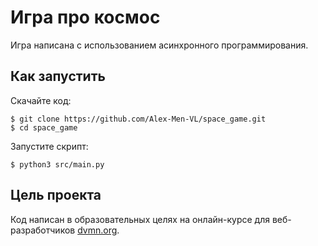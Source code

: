 # Игра про космос

Игра написана с использованием асинхронного программирования.

## Как запустить

Скачайте код:

```shell
$ git clone https://github.com/Alex-Men-VL/space_game.git
$ cd space_game
```

Запустите скрипт:

```shell
$ python3 src/main.py
```

## Цель проекта
Код написан в образовательных целях на онлайн-курсе для веб-разработчиков [dvmn.org](https://dvmn.org/).